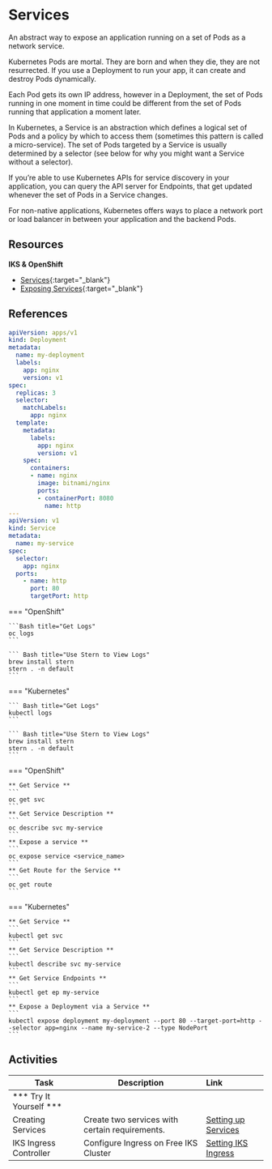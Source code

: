 # Services

An abstract way to expose an application running on a set of Pods as a network service.

Kubernetes Pods are mortal. They are born and when they die, they are not resurrected. If you use a Deployment to run your app, it can create and destroy Pods dynamically.

Each Pod gets its own IP address, however in a Deployment, the set of Pods running in one moment in time could be different from the set of Pods running that application a moment later.

In Kubernetes, a Service is an abstraction which defines a logical set of Pods and a policy by which to access them (sometimes this pattern is called a micro-service). The set of Pods targeted by a Service is usually determined by a selector (see below for why you might want a Service without a selector).

If you’re able to use Kubernetes APIs for service discovery in your application, you can query the API server for Endpoints, that get updated whenever the set of Pods in a Service changes.

For non-native applications, Kubernetes offers ways to place a network port or load balancer in between your application and the backend Pods.


## Resources

**IKS & OpenShift**

- [Services](https://kubernetes.io/docs/concepts/services-networking/service/){:target="_blank"}
- [Exposing Services](https://kubernetes.io/docs/tutorials/kubernetes-basics/expose/expose-intro/){:target="_blank"}

## References

```yaml
apiVersion: apps/v1
kind: Deployment
metadata:
  name: my-deployment
  labels:
    app: nginx
    version: v1
spec:
  replicas: 3
  selector:
    matchLabels:
      app: nginx
  template:
    metadata:
      labels:
        app: nginx
        version: v1
    spec:
      containers:
      - name: nginx
        image: bitnami/nginx
        ports:
        - containerPort: 8080
          name: http
---
apiVersion: v1
kind: Service
metadata:
  name: my-service
spec:
  selector:
    app: nginx
  ports:
    - name: http
      port: 80
      targetPort: http
```
=== "OpenShift"

    ```Bash title="Get Logs"
    oc logs
    ```

    ``` Bash title="Use Stern to View Logs"
    brew install stern
    stern . -n default
    ```

=== "Kubernetes"

    ``` Bash title="Get Logs"
    kubectl logs
    ```

    ``` Bash title="Use Stern to View Logs"
    brew install stern
    stern . -n default
    ```

=== "OpenShift"

    ** Get Service **
    ```
    oc get svc
    ```
    ** Get Service Description **
    ```
    oc describe svc my-service
    ```
    ** Expose a service **
    ```
    oc expose service <service_name>
    ```
    ** Get Route for the Service **
    ```  
    oc get route
    ```
=== "Kubernetes"

    ** Get Service **
    ```
    kubectl get svc
    ```
    ** Get Service Description **
    ```
    kubectl describe svc my-service
    ```
    ** Get Service Endpoints **
    ```
    kubectl get ep my-service
    ```
    ** Expose a Deployment via a Service **
    ```
    kubectl expose deployment my-deployment --port 80 --target-port=http --selector app=nginx --name my-service-2 --type NodePort
    ```

## Activities

| Task                            | Description         | Link        |
| --------------------------------| ------------------  |:----------- |
| *** Try It Yourself ***                         |         |         | 
| Creating Services | Create two services with certain requirements. | [Setting up Services](../kube-overview/activities/labs/lab8) |
| IKS Ingress Controller | Configure Ingress on Free IKS Cluster | [Setting IKS Ingress](../kube-overview/activities/labs/ingress-iks) |
